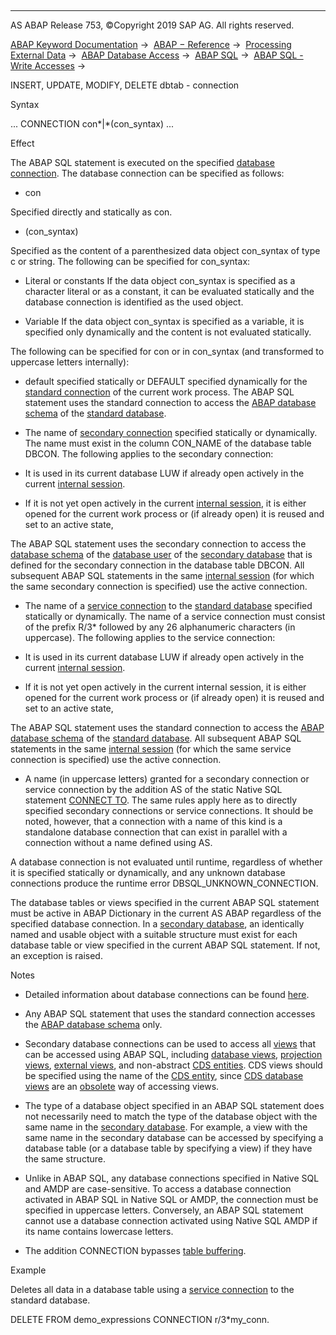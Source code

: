   

* * *

AS ABAP Release 753, ©Copyright 2019 SAP AG. All rights reserved.

[ABAP Keyword Documentation](https://help.sap.com/doc/abapdocu_753_index_htm/7.53/en-US/abenabap.htm) →  [ABAP − Reference](https://help.sap.com/doc/abapdocu_753_index_htm/7.53/en-US/abenabap_reference.htm) →  [Processing External Data](https://help.sap.com/doc/abapdocu_753_index_htm/7.53/en-US/abenabap_language_external_data.htm) →  [ABAP Database Access](https://help.sap.com/doc/abapdocu_753_index_htm/7.53/en-US/abenabap_sql.htm) →  [ABAP SQL](https://help.sap.com/doc/abapdocu_753_index_htm/7.53/en-US/abenopensql.htm) →  [ABAP SQL - Write Accesses](https://help.sap.com/doc/abapdocu_753_index_htm/7.53/en-US/abenopen_sql_writing.htm) → 

INSERT, UPDATE, MODIFY, DELETE dbtab - connection

Syntax

... CONNECTION con*|*(con\_syntax) ...

Effect

The ABAP SQL statement is executed on the specified [database connection](https://help.sap.com/doc/abapdocu_753_index_htm/7.53/en-US/abendatabase_connection_glosry.htm "Glossary Entry"). The database connection can be specified as follows:

-   con
    

Specified directly and statically as con.

-   (con\_syntax)
    

Specified as the content of a parenthesized data object con\_syntax of type c or string. The following can be specified for con\_syntax:

-   Literal or constants
    If the data object con\_syntax is specified as a character literal or as a constant, it can be evaluated statically and the database connection is identified as the used object.

-   Variable
    If the data object con\_syntax is specified as a variable, it is specified only dynamically and the content is not evaluated statically.

The following can be specified for con or in con\_syntax (and transformed to uppercase letters internally):

-   default specified statically or DEFAULT specified dynamically for the [standard connection](https://help.sap.com/doc/abapdocu_753_index_htm/7.53/en-US/abenstandard_db_connection_glosry.htm "Glossary Entry") of the current work process. The ABAP SQL statement uses the standard connection to access the [ABAP database schema](https://help.sap.com/doc/abapdocu_753_index_htm/7.53/en-US/abenabap_db_schema_glosry.htm "Glossary Entry") of the [standard database](https://help.sap.com/doc/abapdocu_753_index_htm/7.53/en-US/abenstandard_db_glosry.htm "Glossary Entry").
    
-   The name of [secondary connection](https://help.sap.com/doc/abapdocu_753_index_htm/7.53/en-US/abensecondary_db_connection_glosry.htm "Glossary Entry") specified statically or dynamically. The name must exist in the column CON\_NAME of the database table DBCON. The following applies to the secondary connection:
    

-   It is used in its current database LUW if already open actively in the current [internal session](https://help.sap.com/doc/abapdocu_753_index_htm/7.53/en-US/abeninternal_session_glosry.htm "Glossary Entry").

-   If it is not yet open actively in the current [internal session](https://help.sap.com/doc/abapdocu_753_index_htm/7.53/en-US/abeninternal_session_glosry.htm "Glossary Entry"), it is either opened for the current work process or (if already open) it is reused and set to an active state,

The ABAP SQL statement uses the secondary connection to access the [database schema](https://help.sap.com/doc/abapdocu_753_index_htm/7.53/en-US/abendatabase_schema_glosry.htm "Glossary Entry") of the [database user](https://help.sap.com/doc/abapdocu_753_index_htm/7.53/en-US/abendatabase_user_glosry.htm "Glossary Entry") of the [secondary database](https://help.sap.com/doc/abapdocu_753_index_htm/7.53/en-US/abensecondary_db_glosry.htm "Glossary Entry") that is defined for the secondary connection in the database table DBCON. All subsequent ABAP SQL statements in the same [internal session](https://help.sap.com/doc/abapdocu_753_index_htm/7.53/en-US/abeninternal_session_glosry.htm "Glossary Entry") (for which the same secondary connection is specified) use the active connection.

-   The name of a [service connection](https://help.sap.com/doc/abapdocu_753_index_htm/7.53/en-US/abenservice_connection_glosry.htm "Glossary Entry") to the [standard database](https://help.sap.com/doc/abapdocu_753_index_htm/7.53/en-US/abenstandard_db_glosry.htm "Glossary Entry") specified statically or dynamically. The name of a service connection must consist of the prefix R/3\* followed by any 26 alphanumeric characters (in uppercase). The following applies to the service connection:
    

-   It is used in its current database LUW if already open actively in the current [internal session](https://help.sap.com/doc/abapdocu_753_index_htm/7.53/en-US/abeninternal_session_glosry.htm "Glossary Entry").

-   If it is not yet open actively in the current internal session, it is either opened for the current work process or (if already open) it is reused and set to an active state,

The ABAP SQL statement uses the standard connection to access the [ABAP database schema](https://help.sap.com/doc/abapdocu_753_index_htm/7.53/en-US/abenabap_db_schema_glosry.htm "Glossary Entry") of the [standard database](https://help.sap.com/doc/abapdocu_753_index_htm/7.53/en-US/abenstandard_db_glosry.htm "Glossary Entry"). All subsequent ABAP SQL statements in the same [internal session](https://help.sap.com/doc/abapdocu_753_index_htm/7.53/en-US/abeninternal_session_glosry.htm "Glossary Entry") (for which the same service connection is specified) use the active connection.

-   A name (in uppercase letters) granted for a secondary connection or service connection by the addition AS of the static Native SQL statement [CONNECT TO](https://help.sap.com/doc/abapdocu_753_index_htm/7.53/en-US/abapexec_connection.htm). The same rules apply here as to directly specified secondary connections or service connections. It should be noted, however, that a connection with a name of this kind is a standalone database connection that can exist in parallel with a connection without a name defined using AS.
    

A database connection is not evaluated until runtime, regardless of whether it is specified statically or dynamically, and any unknown database connections produce the runtime error DBSQL\_UNKNOWN\_CONNECTION.

The database tables or views specified in the current ABAP SQL statement must be active in ABAP Dictionary in the current AS ABAP regardless of the specified database connection. In a [secondary database](https://help.sap.com/doc/abapdocu_753_index_htm/7.53/en-US/abensecondary_db_glosry.htm "Glossary Entry"), an identically named and usable object with a suitable structure must exist for each database table or view specified in the current ABAP SQL statement. If not, an exception is raised.

Notes

-   Detailed information about database connections can be found [here](https://help.sap.com/doc/abapdocu_753_index_htm/7.53/en-US/abenopensql_multiconnect.htm).
    
-   Any ABAP SQL statement that uses the standard connection accesses the [ABAP database schema](https://help.sap.com/doc/abapdocu_753_index_htm/7.53/en-US/abenabap_db_schema_glosry.htm "Glossary Entry") only.
    
-   Secondary database connections can be used to access all [views](https://help.sap.com/doc/abapdocu_753_index_htm/7.53/en-US/abenview_glosry.htm "Glossary Entry") that can be accessed using ABAP SQL, including [database views](https://help.sap.com/doc/abapdocu_753_index_htm/7.53/en-US/abendatabase_view_glosry.htm "Glossary Entry"), [projection views](https://help.sap.com/doc/abapdocu_753_index_htm/7.53/en-US/abenprojection_view_glosry.htm "Glossary Entry"), [external views](https://help.sap.com/doc/abapdocu_753_index_htm/7.53/en-US/abenexternal_view_glosry.htm "Glossary Entry"), and non-abstract [CDS entities](https://help.sap.com/doc/abapdocu_753_index_htm/7.53/en-US/abencds_entity_glosry.htm "Glossary Entry"). CDS views should be specified using the name of the [CDS entity](https://help.sap.com/doc/abapdocu_753_index_htm/7.53/en-US/abencds_entity_glosry.htm "Glossary Entry"), since [CDS database views](https://help.sap.com/doc/abapdocu_753_index_htm/7.53/en-US/abencds_database_view_glosry.htm "Glossary Entry") are an [obsolete](https://help.sap.com/doc/abapdocu_753_index_htm/7.53/en-US/abenopen_sql_cds_obsolete.htm) way of accessing views.
    
-   The type of a database object specified in an ABAP SQL statement does not necessarily need to match the type of the database object with the same name in the [secondary database](https://help.sap.com/doc/abapdocu_753_index_htm/7.53/en-US/abensecondary_db_glosry.htm "Glossary Entry"). For example, a view with the same name in the secondary database can be accessed by specifying a database table (or a database table by specifying a view) if they have the same structure.
    
-   Unlike in ABAP SQL, any database connections specified in Native SQL and AMDP are case-sensitive. To access a database connection activated in ABAP SQL in Native SQL or AMDP, the connection must be specified in uppercase letters. Conversely, an ABAP SQL statement cannot use a database connection activated using Native SQL AMDP if its name contains lowercase letters.
    
-   The addition CONNECTION bypasses [table buffering](https://help.sap.com/doc/abapdocu_753_index_htm/7.53/en-US/abensap_buffering_glosry.htm "Glossary Entry").
    

Example

Deletes all data in a database table using a [service connection](https://help.sap.com/doc/abapdocu_753_index_htm/7.53/en-US/abenservice_connection_glosry.htm "Glossary Entry") to the standard database.

DELETE FROM demo\_expressions CONNECTION r/3\*my\_conn.